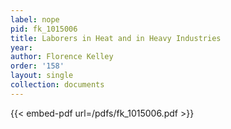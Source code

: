 ```yaml
---
label: nope
pid: fk_1015006
title: Laborers in Heat and in Heavy Industries
year:
author: Florence Kelley
order: '158'
layout: single
collection: documents
---
```



{{< embed-pdf url=/pdfs/fk_1015006.pdf >}}